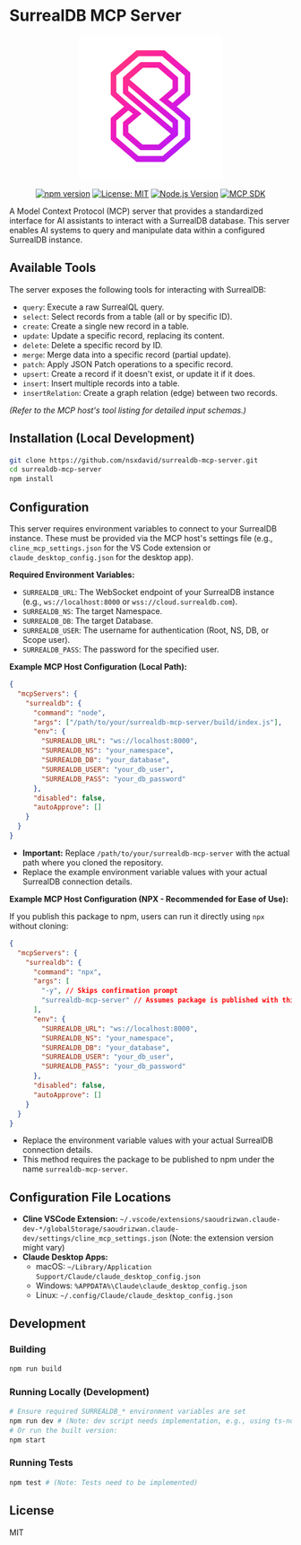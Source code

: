 # SurrealDB MCP Server

<p align="center">
  <img src="assets/images/sdblogo.png" width="256" alt="SurrealDB MCP Server Logo" />
</p>

<p align="center">
  <a href="https://www.npmjs.com/package/surrealdb-mcp-server"><img src="https://img.shields.io/npm/v/surrealdb-mcp-server.svg" alt="npm version"></a>
  <a href="https://opensource.org/licenses/MIT"><img src="https://img.shields.io/badge/License-MIT-blue.svg" alt="License: MIT"></a>
  <a href="https://nodejs.org/"><img src="https://img.shields.io/badge/node-%3E%3D18.0.0-brightgreen" alt="Node.js Version"></a>
  <a href="https://github.com/modelcontextprotocol/typescript-sdk"><img src="https://img.shields.io/badge/MCP%20SDK-%5E1.6.1-orange" alt="MCP SDK"></a>
</p>

A Model Context Protocol (MCP) server that provides a standardized interface for AI assistants to interact with a SurrealDB database. This server enables AI systems to query and manipulate data within a configured SurrealDB instance.

## Available Tools

The server exposes the following tools for interacting with SurrealDB:

-   `query`: Execute a raw SurrealQL query.
-   `select`: Select records from a table (all or by specific ID).
-   `create`: Create a single new record in a table.
-   `update`: Update a specific record, replacing its content.
-   `delete`: Delete a specific record by ID.
-   `merge`: Merge data into a specific record (partial update).
-   `patch`: Apply JSON Patch operations to a specific record.
-   `upsert`: Create a record if it doesn't exist, or update it if it does.
-   `insert`: Insert multiple records into a table.
-   `insertRelation`: Create a graph relation (edge) between two records.

*(Refer to the MCP host's tool listing for detailed input schemas.)*

## Installation (Local Development)

```bash
git clone https://github.com/nsxdavid/surrealdb-mcp-server.git
cd surrealdb-mcp-server
npm install
```

## Configuration

This server requires environment variables to connect to your SurrealDB instance. These must be provided via the MCP host's settings file (e.g., `cline_mcp_settings.json` for the VS Code extension or `claude_desktop_config.json` for the desktop app).

**Required Environment Variables:**

-   `SURREALDB_URL`: The WebSocket endpoint of your SurrealDB instance (e.g., `ws://localhost:8000` or `wss://cloud.surrealdb.com`).
-   `SURREALDB_NS`: The target Namespace.
-   `SURREALDB_DB`: The target Database.
-   `SURREALDB_USER`: The username for authentication (Root, NS, DB, or Scope user).
-   `SURREALDB_PASS`: The password for the specified user.

**Example MCP Host Configuration (Local Path):**

```json
{
  "mcpServers": {
    "surrealdb": {
      "command": "node",
      "args": ["/path/to/your/surrealdb-mcp-server/build/index.js"],
      "env": {
        "SURREALDB_URL": "ws://localhost:8000",
        "SURREALDB_NS": "your_namespace",
        "SURREALDB_DB": "your_database",
        "SURREALDB_USER": "your_db_user",
        "SURREALDB_PASS": "your_db_password"
      },
      "disabled": false,
      "autoApprove": []
    }
  }
}
```

-   **Important:** Replace `/path/to/your/surrealdb-mcp-server` with the actual path where you cloned the repository.
-   Replace the example environment variable values with your actual SurrealDB connection details.

**Example MCP Host Configuration (NPX - Recommended for Ease of Use):**

If you publish this package to npm, users can run it directly using `npx` without cloning:

```json
{
  "mcpServers": {
    "surrealdb": {
      "command": "npx",
      "args": [
        "-y", // Skips confirmation prompt
        "surrealdb-mcp-server" // Assumes package is published with this name
      ],
      "env": {
        "SURREALDB_URL": "ws://localhost:8000",
        "SURREALDB_NS": "your_namespace",
        "SURREALDB_DB": "your_database",
        "SURREALDB_USER": "your_db_user",
        "SURREALDB_PASS": "your_db_password"
      },
      "disabled": false,
      "autoApprove": []
    }
  }
}
```

-   Replace the environment variable values with your actual SurrealDB connection details.
-   This method requires the package to be published to npm under the name `surrealdb-mcp-server`.

## Configuration File Locations

-   **Cline VSCode Extension:** `~/.vscode/extensions/saoudrizwan.claude-dev-*/globalStorage/saoudrizwan.claude-dev/settings/cline_mcp_settings.json` (Note: the extension version might vary)
-   **Claude Desktop Apps:**
    -   macOS: `~/Library/Application Support/Claude/claude_desktop_config.json`
    -   Windows: `%APPDATA%\Claude\claude_desktop_config.json`
    -   Linux: `~/.config/Claude/claude_desktop_config.json`

## Development

### Building

```bash
npm run build
```

### Running Locally (Development)

```bash
# Ensure required SURREALDB_* environment variables are set
npm run dev # (Note: dev script needs implementation, e.g., using ts-node)
# Or run the built version:
npm start
```

### Running Tests

```bash
npm test # (Note: Tests need to be implemented)
```

## License

MIT
